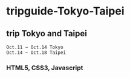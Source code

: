 # tripguide-Tokyo-Taipei

## trip Tokyo and Taipei
```
Oct.11 ~ Oct.14 Tokyo
Oct.14 ~ Oct.18 Taipei
```

### HTML5, CSS3, Javascript
